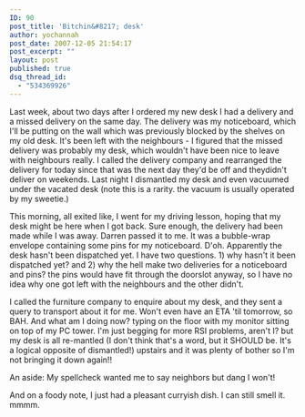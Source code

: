 ```yaml
---
ID: 90
post_title: 'Bitchin&#8217; desk'
author: yochannah
post_date: 2007-12-05 21:54:17
post_excerpt: ""
layout: post
published: true
dsq_thread_id:
  - "534369926"
---
```

Last week, about two days after I ordered my new desk I had a delivery and a missed delivery on the same day. The delivery was my noticeboard, which I'll be putting on the wall which was previously blocked by the shelves on my old desk. It's been left with the neighbours - I figured that the missed delivery was probably my desk, which wouldn't have been nice to leave with neighbours really. I called the delivery company and rearranged the delivery for today since that was the next day they'd be off and theydidn't deliver on weekends. Last night I dismantled my desk and even vacuumed under the vacated desk (note this is a rarity. the vacuum is usually operated by my sweetie.) 

This morning, all exited like, I went for my driving lesson, hoping that my desk might be here when I got back. Sure enough, the delivery had been made while I was away. Darren passed it to me. It was a bubble-wrap envelope containing some pins for my noticeboard. D'oh. Apparently the desk hasn't been dispatched yet. I have two questions. 1) why hasn't it been dispatched yet? and 2) why the hell make two deliveries for a noticeboard and pins? the pins would have fit through the doorslot anyway, so I have no idea why one got left with the neighbours and the other didn't. 

I called the furniture company to enquire about my desk, and they sent a query to transport about it for me. Won't even have an ETA 'til tomorrow, so BAH. And what am I doing now? typing on the floor with my monitor sitting on top of my PC tower. I'm just begging for more RSI problems, aren't I? but my desk is all re-mantled (I don't think that's a word, but it SHOULD be. It's a logical opposite of dismantled!) upstairs and it was plenty of bother so I'm not bringing it down again!!

An aside: My spellcheck wanted me to say neighbors but dang I won't!

And on a foody note, I just had a pleasant curryish dish. I can still smell it. mmmm.